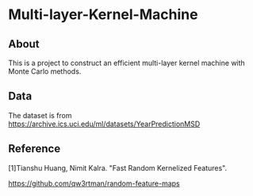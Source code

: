 # Multi-layer-Kernel-Machine

## About

This is a project to construct an efficient multi-layer kernel machine with Monte Carlo methods.

## Data

The dataset is from https://archive.ics.uci.edu/ml/datasets/YearPredictionMSD

## Reference

[1]Tianshu Huang, Nimit Kalra. "Fast Random Kernelized Features".

https://github.com/qw3rtman/random-feature-maps

